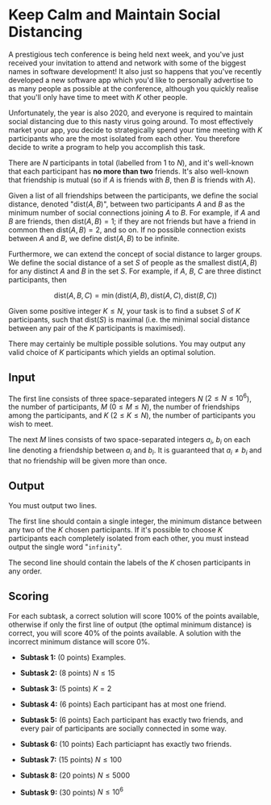 # Keep Calm and Maintain Social Distancing

A prestigious tech conference is being held next week, and you've just received your invitation to attend
and network with some of the biggest names in software development! It also just so happens that you've
recently developed a new software app which you'd like to personally advertise to as many people as
possible at the conference, although you quickly realise that you'll only have time to meet with $K$ other
people.

Unfortunately, the year is also 2020, and everyone is required to maintain social distancing due to this
nasty virus going around. To most effectively market your app, you decide to strategically spend your
time meeting with $K$ participants who are the most isolated from each other. You therefore decide to
write a program to help you accomplish this task.

There are $N$ participants in total (labelled from 1 to $N$), and it's well-known that each participant has
**no more than two** friends. It's also well-known that friendship is mutual (so if $A$ is friends with $B$, then
$B$ is friends with $A$).

Given a list of all friendships between the participants, we define the social distance,
denoted "$\text{dist}(A, B)$", between two participants $A$ and $B$ as the minimum number of social connections
joining $A$ to $B$. For example, if $A$ and $B$ are friends, then $\text{dist}(A, B) = 1$; if they are not friends but have
a friend in common then $\text{dist}(A, B) = 2$, and so on. If no possible connection exists between $A$ and $B$, we
define $\text{dist}(A, B)$ to be infinite.

Furthermore, we can extend the concept of social distance to larger groups. We define the social distance
of a set $S$ of people as the smallest $\text{dist}(A, B)$ for any distinct $A$ and $B$ in the set $S$. For example, if $A$,
$B$, $C$ are three distinct participants, then

$$
\text{dist}({A, B, C}) = \min(\text{dist}(A, B), \text{dist}(A, C), \text{dist}(B, C))
$$

Given some positive integer $K \leq N$, your task is to find a subset $S$ of $K$ participants, such that $\text{dist}(S)$
is maximal (i.e. the minimal social distance between any pair of the $K$ participants is maximised).

There may certainly be multiple possible solutions. You may output any valid choice of $K$ participants
which yields an optimal solution.

## Input

The first line consists of three space-separated integers $N$ ($2 \leq N \leq 10^6$), the number of participants,
$M$ ($0 \leq M \leq N$), the number of friendships among the participants, and $K$ ($2 \leq K \leq N$), the number of
participants you wish to meet.

The next $M$ lines consists of two space-separated integers $a_i$, $b_i$ on each line denoting a friendship between
$a_i$ and $b_i$. It is guaranteed that $a_i \neq b_i$ and that no friendship will be given more than once.

## Output

You must output two lines.

The first line should contain a single integer, the minimum distance between any two of the $K$ chosen
participants. If it's possible to choose $K$ participants each completely isolated from each other, you must
instead output the single word "`infinity`".

The second line should contain the labels of the $K$ chosen participants in any order.

## Scoring

For each subtask, a correct solution will score 100% of the points available, otherwise if only the first
line of output (the optimal minimum distance) is correct, you will score 40% of the points available. A
solution with the incorrect minimum distance will score 0%.

- **Subtask 1:** (0 points) Examples.

- **Subtask 2:** (8 points) $N \leq 15$

- **Subtask 3:** (5 points) $K = 2$

- **Subtask 4:** (6 points) Each participant has at most one friend.

- **Subtask 5:** (6 points) Each participant has exactly two friends, and every pair of participants are socially connected in some way.

- **Subtask 6:** (10 points) Each particiapnt has exactly two friends.

- **Subtask 7:** (15 points) $N \leq 100$

- **Subtask 8:** (20 points) $N \leq 5000$

- **Subtask 9:** (30 points) $N \leq 10^6$
